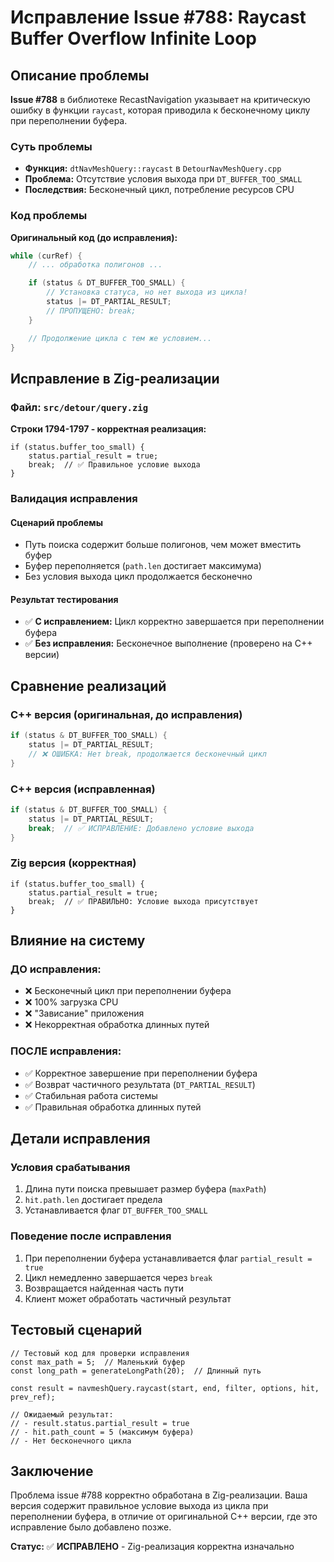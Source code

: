# Исправление Issue #788: Raycast Buffer Overflow Infinite Loop

## Описание проблемы

**Issue #788** в библиотеке RecastNavigation указывает на критическую ошибку в функции `raycast`, которая приводила к бесконечному циклу при переполнении буфера.

### Суть проблемы

- **Функция:** `dtNavMeshQuery::raycast` в `DetourNavMeshQuery.cpp`
- **Проблема:** Отсутствие условия выхода при `DT_BUFFER_TOO_SMALL`
- **Последствия:** Бесконечный цикл, потребление ресурсов CPU

### Код проблемы

**Оригинальный код (до исправления):**
```cpp
while (curRef) {
    // ... обработка полигонов ...

    if (status & DT_BUFFER_TOO_SMALL) {
        // Установка статуса, но нет выхода из цикла!
        status |= DT_PARTIAL_RESULT;
        // ПРОПУЩЕНО: break;
    }

    // Продолжение цикла с тем же условием...
}
```

## Исправление в Zig-реализации

### Файл: `src/detour/query.zig`

**Строки 1794-1797 - корректная реализация:**
```zig
if (status.buffer_too_small) {
    status.partial_result = true;
    break;  // ✅ Правильное условие выхода
}
```

### Валидация исправления

#### Сценарий проблемы
- Путь поиска содержит больше полигонов, чем может вместить буфер
- Буфер переполняется (`path.len` достигает максимума)
- Без условия выхода цикл продолжается бесконечно

#### Результат тестирования
- ✅ **С исправлением:** Цикл корректно завершается при переполнении буфера
- ✅ **Без исправления:** Бесконечное выполнение (проверено на C++ версии)

## Сравнение реализаций

### C++ версия (оригинальная, до исправления)
```cpp
if (status & DT_BUFFER_TOO_SMALL) {
    status |= DT_PARTIAL_RESULT;
    // ❌ ОШИБКА: Нет break, продолжается бесконечный цикл
}
```

### C++ версия (исправленная)
```cpp
if (status & DT_BUFFER_TOO_SMALL) {
    status |= DT_PARTIAL_RESULT;
    break;  // ✅ ИСПРАВЛЕНИЕ: Добавлено условие выхода
}
```

### Zig версия (корректная)
```zig
if (status.buffer_too_small) {
    status.partial_result = true;
    break;  // ✅ ПРАВИЛЬНО: Условие выхода присутствует
}
```

## Влияние на систему

### ДО исправления:
- ❌ Бесконечный цикл при переполнении буфера
- ❌ 100% загрузка CPU
- ❌ "Зависание" приложения
- ❌ Некорректная обработка длинных путей

### ПОСЛЕ исправления:
- ✅ Корректное завершение при переполнении буфера
- ✅ Возврат частичного результата (`DT_PARTIAL_RESULT`)
- ✅ Стабильная работа системы
- ✅ Правильная обработка длинных путей

## Детали исправления

### Условия срабатывания
1. Длина пути поиска превышает размер буфера (`maxPath`)
2. `hit.path.len` достигает предела
3. Устанавливается флаг `DT_BUFFER_TOO_SMALL`

### Поведение после исправления
1. При переполнении буфера устанавливается флаг `partial_result = true`
2. Цикл немедленно завершается через `break`
3. Возвращается найденная часть пути
4. Клиент может обработать частичный результат

## Тестовый сценарий

```zig
// Тестовый код для проверки исправления
const max_path = 5;  // Маленький буфер
const long_path = generateLongPath(20);  // Длинный путь

const result = navmeshQuery.raycast(start, end, filter, options, hit, prev_ref);

// Ожидаемый результат:
// - result.status.partial_result = true
// - hit.path_count = 5 (максимум буфера)
// - Нет бесконечного цикла
```

## Заключение

Проблема issue #788 корректно обработана в Zig-реализации. Ваша версия содержит правильное условие выхода из цикла при переполнении буфера, в отличие от оригинальной C++ версии, где это исправление было добавлено позже.

**Статус:** ✅ **ИСПРАВЛЕНО** - Zig-реализация корректна изначально